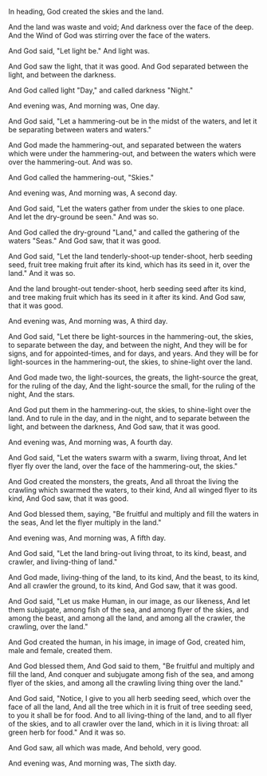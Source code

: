 In heading, God created the skies and the land.

And the land was waste and void; 
And darkness over the face of the deep.
And the Wind of God was stirring over the face of the waters.

And God said, "Let light be."
And light was.

And God saw the light, that it was good. 
And God separated between the light, and between the darkness.

And God called light "Day,"
and called darkness "Night."

And evening was, 
And morning was, 
One day.

And God said, "Let a hammering-out be in the midst of the waters,
and let it be separating between waters and waters."

And God made the hammering-out, 
and separated between the waters which were under the hammering-out, and between the waters which were over the hammering-out. 
And was so.

And God called the hammering-out, "Skies."

And evening was, 
And morning was, 
A second day.

And God said, "Let the waters gather from under the skies to one place. And let the dry-ground be seen."
And was so.

And God called the dry-ground "Land,"
and called the gathering of the waters "Seas."
And God saw, that it was good.

And God said, "Let the land tenderly-shoot-up tender-shoot, herb seeding seed, fruit tree making fruit after its kind, which has its seed in it, over the land." 
And it was so.

And the land brought-out tender-shoot, herb seeding seed after its kind, and tree making fruit which has its seed in it after its kind. 
And God saw, that it was good.

And evening was, 
And morning was, 
A third day.

And God said, "Let there be light-sources in the hammering-out, the skies, to separate between the day, and between the night, 
And they will be for signs, and for appointed-times, and for days, and years.
And they will be for light-sources in the hammering-out, the skies, to shine-light over the land.

And God made two, the light-sources, the greats, 
the light-source the great, for the ruling of the day, 
And the light-source the small, for the ruling of the night, 
And the stars.

And God put them in the hammering-out, the skies, to shine-light over the land.
And to rule in the day, and in the night, 
and to separate between the light, and between the darkness, 
And God saw, that it was good.

And evening was, 
And morning was, 
A fourth day.

And God said, "Let the waters swarm with a swarm, living throat, 
And let flyer fly over the land, over the face of the hammering-out, the skies."

And God created the monsters, the greats, 
And all throat the living the crawling which swarmed the waters, to their kind, 
And all winged flyer to its kind, 
And God saw, that it was good.

And God blessed them, saying, "Be fruitful and multiply and fill the waters in the seas, 
And let the flyer multiply in the land."

And evening was, 
And morning was, 
A fifth day.

And God said, "Let the land bring-out living throat, to its kind, beast, and crawler, and living-thing of land."

And God made, living-thing of the land, to its kind, 
And the beast, to its kind, 
And all crawler the ground, to its kind, 
And God saw, that it was good.

And God said, "Let us make Human, in our image, as our likeness, 
And let them subjugate, among fish of the sea, and among flyer of the skies, and among the beast, and among all the land, and among all the crawler, the crawling, over the land."

And God created the human, in his image,
in image of God, created him, 
male and female, created them.

And God blessed them, 
And God said to them, "Be fruitful and multiply and fill the land, 
And conquer and subjugate among fish of the sea, and among flyer of the skies, and among all the crawling living thing over the land."

And God said, "Notice, I give to you all herb seeding seed, which over the face of all the land, 
And all the tree which in it is fruit of tree seeding seed, to you it shall be for food.
And to all living-thing of the land, and to all flyer of the skies, and to all crawler over the land, which in it is living throat: all green herb for food." 
And it was so.

And God saw, all which was made, 
And behold, very good.

And evening was, 
And morning was, 
The sixth day.
